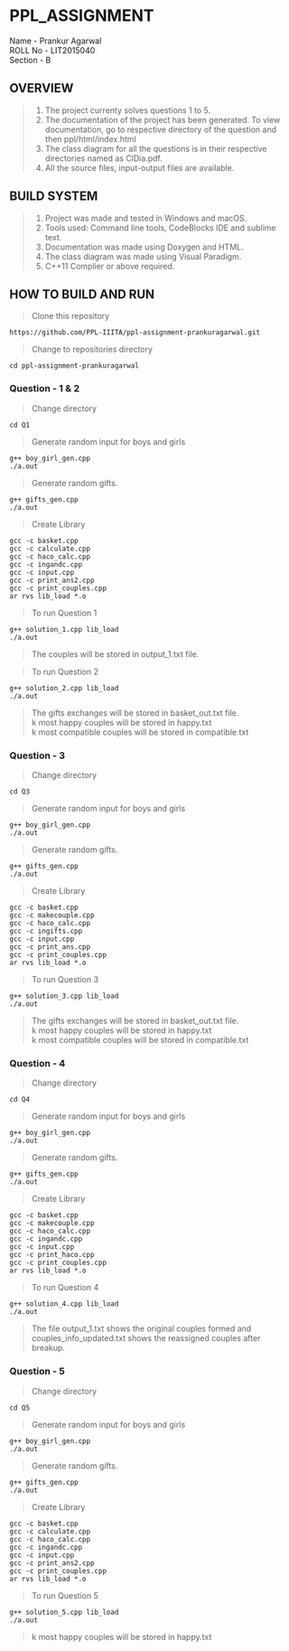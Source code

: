 # PPL_ASSIGNMENT
Name - Prankur Agarwal  
ROLL No - LIT2015040   
Section - B

## OVERVIEW
> 1) The project currenty solves questions 1 to 5.  
> 2) The documentation of the project has been generated. To view documentation, go to respective directory of the question and then ppl/html/index.html  
> 3) The class diagram for all the questions is in their respective directories named as ClDia.pdf.  
> 4) All the source files, input-output files are available.  

## BUILD SYSTEM
> 1) Project was made and tested in Windows and macOS.  
> 2) Tools used: Command line tools, CodeBlocks IDE and sublime text.  
> 3) Documentation was made using Doxygen and HTML.  
> 4) The class diagram was made using Visual Paradigm.  
> 5) C++11 Complier or above required.  

## HOW TO BUILD AND RUN

> Clone this repository
```
https://github.com/PPL-IIITA/ppl-assignment-prankuragarwal.git 
```

>Change to repositories directory
```
cd ppl-assignment-prankuragarwal
```

### Question - 1 & 2
>Change directory
```
cd Q1
```

> Generate random input for boys and girls
```
g++ boy_girl_gen.cpp
./a.out
```
> Generate random gifts.
```
g++ gifts_gen.cpp
./a.out
```
> Create Library
```
gcc -c basket.cpp
gcc -c calculate.cpp
gcc -c haco_calc.cpp
gcc -c ingandc.cpp
gcc -c input.cpp
gcc -c print_ans2.cpp
gcc -c print_couples.cpp
ar rvs lib_load *.o 
```

> To run Question 1
```
g++ solution_1.cpp lib_load
./a.out
```
> The couples will be stored in output_1.txt file.    

> To run Question 2
```
g++ solution_2.cpp lib_load
./a.out
```

> The gifts exchanges will be stored in basket_out.txt file.  
> k most happy couples will be stored in happy.txt  
> k most compatible couples will be stored in compatible.txt  

### Question - 3
>Change directory
```
cd Q3
```

> Generate random input for boys and girls
```
g++ boy_girl_gen.cpp
./a.out
```
> Generate random gifts.
```
g++ gifts_gen.cpp
./a.out
```
> Create Library
```
gcc -c basket.cpp
gcc -c makecouple.cpp
gcc -c haco_calc.cpp
gcc -c ingifts.cpp
gcc -c input.cpp
gcc -c print_ans.cpp
gcc -c print_couples.cpp
ar rvs lib_load *.o 
```

> To run Question 3
```
g++ solution_3.cpp lib_load
./a.out
```

> The gifts exchanges will be stored in basket_out.txt file.  
> k most happy couples will be stored in happy.txt  
> k most compatible couples will be stored in compatible.txt  

### Question - 4
>Change directory
```
cd Q4
```

> Generate random input for boys and girls
```
g++ boy_girl_gen.cpp
./a.out
```
> Generate random gifts.
```
g++ gifts_gen.cpp
./a.out
```
> Create Library
```
gcc -c basket.cpp
gcc -c makecouple.cpp
gcc -c haco_calc.cpp
gcc -c ingandc.cpp
gcc -c input.cpp
gcc -c print_haco.cpp
gcc -c print_couples.cpp
ar rvs lib_load *.o 
```

> To run Question 4
```
g++ solution_4.cpp lib_load
./a.out
```

> The file output_1.txt shows the original couples formed and couples_info_updated.txt shows the reassigned couples after breakup. 


### Question - 5
>Change directory
```
cd Q5
```

> Generate random input for boys and girls
```
g++ boy_girl_gen.cpp
./a.out
```
> Generate random gifts.
```
g++ gifts_gen.cpp
./a.out
```
> Create Library
```
gcc -c basket.cpp
gcc -c calculate.cpp
gcc -c haco_calc.cpp
gcc -c ingandc.cpp
gcc -c input.cpp
gcc -c print_ans2.cpp
gcc -c print_couples.cpp
ar rvs lib_load *.o 
```

> To run Question 5
```
g++ solution_5.cpp lib_load
./a.out
```

> k most happy couples will be stored in happy.txt 